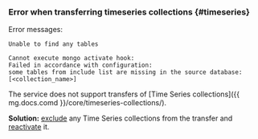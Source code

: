 ### Error when transferring timeseries collections {#timeseries}

Error messages:

```text
Unable to find any tables
```

```text
Cannot execute mongo activate hook:
Failed in accordance with configuration:
some tables from include list are missing in the source database: [<collection_name>]
```

The service does not support transfers of [Time Series collections]({{ mg.docs.comd }}/core/timeseries-collections/).

**Solution:** [exclude](../../../../data-transfer/operations/endpoint/source/mongodb.md#additional-settings) any Time Series collections from the transfer and [reactivate](../../../../data-transfer/operations/transfer.md#activate) it.
